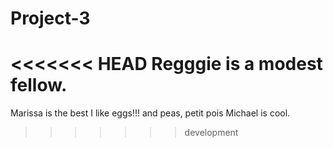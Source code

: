 # Project-3

<<<<<<< HEAD
Regggie is a modest fellow. 
=======
Marissa is the best 
I like eggs!!! and peas, petit pois
Michael is cool. 
>>>>>>> development
